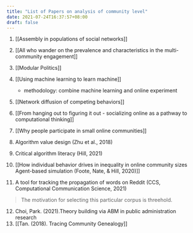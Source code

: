 ```yaml
---
title: "List of Papers on analysis of community level"
date: 2021-07-24T16:37:57+08:00
draft: false
---
```


1. [[Assembly in populations of social networks]]
2. [[All who wander on the prevalence and characteristics in the multi-community engagement]]
3. [[Modular Politics]]
4. [[Using machine learning to learn machine]]
	- methodology: combine machine learning and online experiment
5. [[Network diffusion of competing behaviors]]
6. [[From hanging out to figuring it out - socializing online as a pathway to computational thinking]]
7. [[Why people participate in small online communities]]

8. Algorithm value design (Zhu et al., 2018) 
9. Critical algorithm literacy (Hill, 2021)
10. [[How individual behavior drives in inequality in online community sizes Agent-based simulation (Foote, Nate, & Hill, 2020)]]
11. A tool for tracking the propagation of words on Reddit (CCS, Computational Communication Science, 2021)
>The motivation for selecting this particular corpus is threehold.
12. Choi, Park. (2021).Theory building via ABM in public administration research
13. [[Tan. (2018). Tracing Community Genealogy]]







